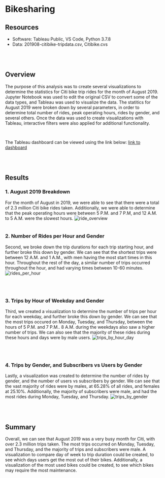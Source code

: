 # Bikesharing

## Resources
- Software: Tableau Public, VS Code, Python 3.7.8
- Data: 201908-citibike-tripdata.csv, Citibike.cvs

<br/>
<br/>

## Overview
The purpose of this analysis was to create several visualizations to determine the statistics for Citi bike trip rides for the month of August 2019. Jupyter Notebook was used to edit the original CSV to convert some of the data types, and Tableau was used to visualize the data. The statitics for August 2019 were broken down by several parameters, in order to determine total number of rides, peak operating hours, rides by gender, and several others. Once the data was used to create visualizations with Tableau, interactive filters were also applied for additional functionality. 

<br/>

The Tableau dashboard can be viewed using the link below:
[link to dashboard](https://public.tableau.com/app/profile/tommy.williams/viz/CitiBikes_16270988764020/Story1?publish=yes)

<br/>
<br/>

## Results

### 1. August 2019 Breakdown
For the month of August in 2019, we were able to see that there were a total of 2.3 million Citi bike rides taken.
Additionally, we were able to determine that the peak operating hours were between 5 P.M. and 7 P.M, and 12 A.M. to 5 A.M. were the slowest hours. 
![ride_overview](https://user-images.githubusercontent.com/82389466/126927059-3bbcde3a-ec9f-4c4f-9726-df528e8f9765.png)
<br/>
<br/>

### 2. Number of Rides per Hour and Gender
Second, we broke down the trip durations for each trip starting hour, and further broke this down by gender.
We can see that the shortest trips were between 12 A.M. and 1 A.M., with men having the most start times in this hour. Throughout the rest of the day, a similar number of trips occurred throughout the hour, and had varying times between 10-60 minutes.
![rides_per_hour](https://user-images.githubusercontent.com/82389466/126927533-fddd73fe-bbba-41d3-be0f-78a5c65c8cda.png)

<br/>
<br/>

### 3. Trips by Hour of Weekday and Gender
Third, we created a visualization to determine the number of trips per hour for each weekday, and further broke this down by gender. 
We can see that the most trips occured on Monday, Tuesday, and Thursday, between the hours of 5 P.M. and 7 P.M.. 8 A.M. during the weekdays also saw a higher number of trips. 
We can also see that the majority of these rides during these hours and days were by male users.
![trips_by_hour_day](https://user-images.githubusercontent.com/82389466/126927694-46e899ba-cd6d-48bc-b980-36879ae0530d.png)

<br/>
<br/>

### 4. Trips by Gender, and Subscribers vs Users by Gender
Lastly, a visualization was created to determine the number of rides by gender, and the number of users vs subscribers by gender. 
We can see that the vast majority of rides were by males, at 65.28% of all rides, and females at 25.10%. 
Additionally, the majority of subscribers were male, and had the most rides during Monday, Tuesday, and Thursday.
![trips_by_gender](https://user-images.githubusercontent.com/82389466/126927852-0490f5e2-7971-4e15-99eb-60511ad2aeaf.png)

<br/>
<br/>

## Summary
Overall, we can see that August 2019 was a very busy month for Citi, with over 2.3 million trips taken. The most trips occurred on Monday, Tuesday, and Thursday, and the majority of trips and subscribers were male. 
A visualization to compare day of week to trip duration could be created, to see which days users get the most out of their bikes. Additionally, a visualization of the most used bikes could be created, to see which bikes may require the most maintenance.
